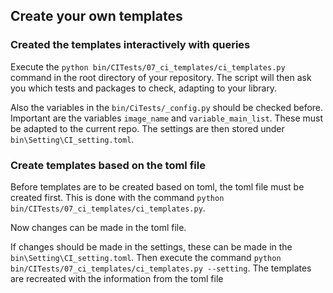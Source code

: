 ## Create your own templates

### Created the templates interactively with queries 
 
Execute the `python bin/CITests/07_ci_templates/ci_templates.py` command in the root directory of your repository. 
The script will then ask you which tests and packages to check, adapting to your library. 

Also the variables in the `bin/CiTests/_config.py` should be checked before. 
Important are the variables `image_name` and `variable_main_list`. These must be adapted to the current repo. The settings are then stored under `bin\Setting\CI_setting.toml`. 

### Create templates based on the toml file

Before templates are to be created based on toml, the toml file must be created first. This is done with the command `python bin/CITests/07_ci_templates/ci_templates.py`.

Now changes can be made in the toml file.

If changes should be made in the settings, these can be made in the `bin\Setting\CI_setting.toml`. 
Then execute the command `python bin/CITests/07_ci_templates/ci_templates.py --setting`. 
The templates are recreated with the information from the toml file
